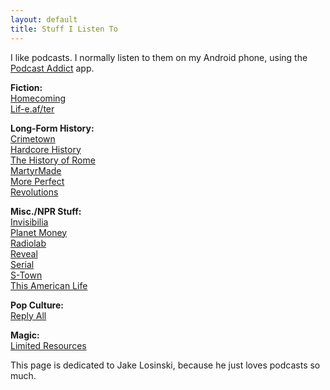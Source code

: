 ```yaml
---
layout: default
title: Stuff I Listen To
---
```


I like podcasts. I normally listen to them on my Android phone, using the [Podcast Addict](https://play.google.com/store/apps/details?id=com.bambuna.podcastaddict) app.

**Fiction:**  
[Homecoming](https://gimletmedia.com/homecoming/)  
[Lif-e.af/ter](http://lif-e.af/ter/)  

**Long-Form History:**  
[Crimetown](https://gimletmedia.com/show/crimetown/)  
[Hardcore History](http://www.dancarlin.com/hardcore-history-series/)  
[The History of Rome](http://www.thehistoryofrome.typepad.com/)  
[MartyrMade](http://www.martyrmade.com/)  
[More Perfect](http://www.wnyc.org/shows/radiolabmoreperfect/)  
[Revolutions](http://www.revolutionspodcast.com/)  

**Misc./NPR Stuff:**  
[Invisibilia](http://www.npr.org/podcasts/510307/invisibilia)  
[Planet Money](http://www.npr.org/podcasts/510289/planet-money/)  
[Radiolab](http://www.radiolab.org/)  
[Reveal](https://www.revealnews.org/)  
[Serial](https://serialpodcast.org/)  
[S-Town](https://stownpodcast.org/)  
[This American Life](https://www.thisamericanlife.org/podcast)  

**Pop Culture:**  
[Reply All](https://gimletmedia.com/reply-all/)  

**Magic:**  
[Limited Resources](http://lrcast.com/)

This page is dedicated to Jake Losinski, because he just loves podcasts so much.
